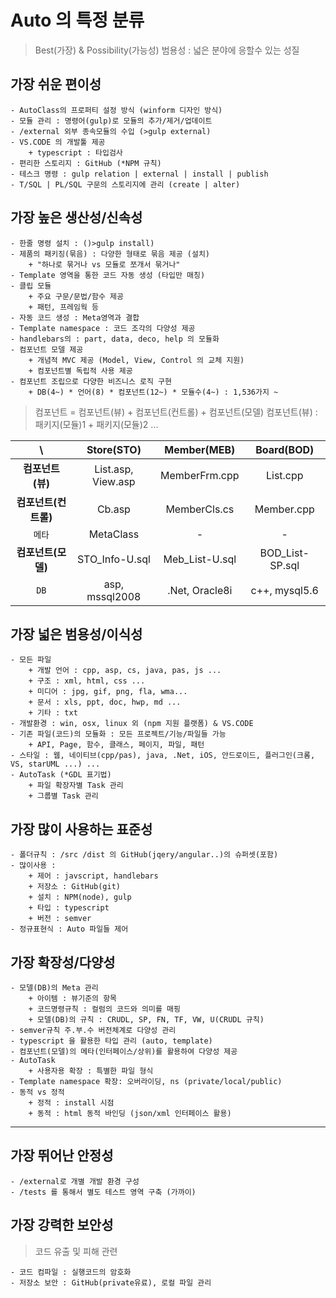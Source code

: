 # Auto 의 특정 분류
> Best(가장) & Possibility(가능성)
> 범용성 : 넓은 분야에 응할수 있는 성질

## 가장 쉬운 편이성
    - AutoClass의 프로퍼티 설정 방식 (winform 디자인 방식)
    - 모듈 관리 : 명령어(gulp)로 모듈의 추가/제거/업데이트
    - /external 외부 종속모듈의 수입 (>gulp external)
    - VS.CODE 의 개발툴 제공
        + typescript : 타입검사
    - 편리한 스토리지 : GitHub (*NPM 규칙)
    - 테스크 명령 : gulp relation | external | install | publish 
    - T/SQL | PL/SQL 구문의 스토리지에 관리 (create | alter)

## 가장 높은 생산성/신속성
    - 한줄 명령 설치 : ()>gulp install)
    - 제품의 패키징(묶음) : 다양한 형태로 묶음 제공 (설치)
        + "하나로 묶거나 vs 모듈로 쪼개서 묶거나"
    - Template 영역을 통한 코드 자동 생성 (타입만 매칭)
    - 클립 모듈 
        + 주요 구문/문법/함수 제공
        + 패턴, 프레임웍 등
    - 자동 코드 생성 : Meta영역과 결합
    - Template namespace : 코드 조각의 다양성 제공
    - handlebars의 : part, data, deco, help 의 모듈화
    - 컴포넌트 모델 제공
        + 개념적 MVC 제공 (Model, View, Control 의 교체 지원)
        + 컴포넌트별 독립적 사용 제공
    - 컴포넌트 조립으로 다양한 비즈니스 로직 구현
        + DB(4~) * 언어(8) * 컴포넌트(12~) * 모듈수(4~) : 1,536가지 ~

> 컴포넌트 = 컴포넌트(뷰) + 컴포넌트(컨트롤) + 컴포넌트(모델) 
> 컴포넌트(뷰) : 패키지(모듈)1 + 패키지(모듈)2 ...

| \           | Store(STO) | Member(MEB) | Board(BOD) |
|:-----------:|:----------:|:-----------:|:----------:|
| **컴포넌트(뷰)** | List.asp, View.asp | MemberFrm.cpp | List.cpp |
| **컴포넌트(컨트롤)** | Cb.asp | MemberCls.cs | Member.cpp |
| `메타` | MetaClass | - | - |
| **컴포넌트(모델)** | STO_Info-U.sql | Meb_List-U.sql | BOD_List-SP.sql |
| `DB` | asp, mssql2008 | .Net, Oracle8i | c++, mysql5.6 |
## 가장 넓은 범용성/이식성

    - 모든 파일
        + 개발 언어 : cpp, asp, cs, java, pas, js ...
        + 구조 : xml, html, css ...
        + 미디어 : jpg, gif, png, fla, wma...
        + 문서 : xls, ppt, doc, hwp, md ...
        + 기타 : txt
    - 개발환경 : win, osx, linux 외 (npm 지원 플랫폼) & VS.CODE
    - 기존 파일(코드)의 모듈화 : 모든 프로젝트/기능/파일들 가능
        + API, Page, 함수, 클래스, 페이지, 파일, 패턴
    - 스타일 : 웹, 네이티브(cpp/pas), java, .Net, iOS, 안드로이드, 플러그인(크롬, VS, starUML ...) ...
    - AutoTask (*GDL 표기법)
        + 파일 확장자별 Task 관리
        + 그룹별 Task 관리


## 가장 많이 사용하는 표준성
    - 폴더규칙 : /src /dist 의 GitHub(jqery/angular..)의 슈퍼셋(포함)
    - 많이사용 : 
        + 제어 : javscript, handlebars
        + 저장소 : GitHub(git)
        + 설치 : NPM(node), gulp
        + 타입 : typescript
        + 버전 : semver
    - 정규표현식 : Auto 파일들 제어


## 가장 확장성/다양성

    - 모델(DB)의 Meta 관리
        + 아이템 : 뷰기준의 항목
        + 코드명령규칙 : 컬럼의 코드와 의미를 매핑
        + 모델(DB)의 규칙 : CRUDL, SP, FN, TF, VW, U(CRUDL 규칙)
    - semver규칙 주.부.수 버전체계로 다양성 관리
    - typescript 을 활용한 타입 관리 (auto, template)    
    - 컴포넌트(모델)의 메타(인터페이스/상위)를 활용하여 다양성 제공
    - AutoTask
        + 사용자용 확장 : 특별한 파일 형식
    - Template namespace 확장: 오버라이딩, ns (private/local/public)
    - 동적 vs 정적  
        + 정적 : install 시점
        + 동적 : html 동적 바인딩 (json/xml 인터페이스 활용)

-----------------------------------------------------------------------

## 가장 뛰어난 안정성
    - /external로 개별 개발 환경 구성
    - /tests 를 통해서 별도 테스트 영역 구축 (가까이)

## 가장 강력한 보안성
> 코드 유출 및 피해 관련

    - 코드 컴파일 : 실행코드의 암호화
    - 저장소 보안 : GitHub(private유료), 로컬 파일 관리